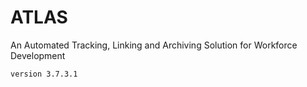 # ATLAS

An Automated Tracking, Linking and Archiving Solution for Workforce Development


```
version 3.7.3.1
```
